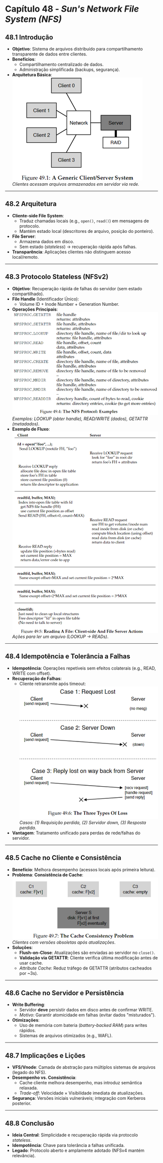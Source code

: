 # Capítulo 48 - *Sun's Network File System (NFS)*

## 48.1 Introdução
- **Objetivo**: Sistema de arquivos distribuído para compartilhamento transparente de dados entre clientes.
- **Benefícios**: 
  - Compartilhamento centralizado de dados.
  - Administração simplificada (backups, segurança).
- **Arquitetura Básica**: 
![fig 49.1](image.png)  
  *Clientes acessam arquivos armazenados em servidor via rede.*

---

## 48.2 Arquitetura
- **Cliente-side File System**: 
  - Traduz chamadas locais (e.g., `open()`, `read()`) em mensagens de protocolo.
  - Mantém estado local (descritores de arquivo, posição do ponteiro).
- **File Server**: 
  - Armazena dados em disco.
  - Sem estado (*stateless*) → recuperação rápida após falhas.
- **Transparência**: Aplicações clientes não distinguem acesso local/remoto.

---

## 48.3 Protocolo Stateless (NFSv2)
- **Objetivo**: Recuperação rápida de falhas do servidor (sem estado compartilhado).
- **File Handle** (Identificador Único):
  - Volume ID + Inode Number + Generation Number.
- **Operações Principais**:  
![fig 49.4](image-1.png)
  *Exemplos: LOOKUP (obter handle), READ/WRITE (dados), GETATTR (metadados)*.
- **Exemplo de Fluxo**:  
![Figura 49.5](image-2.png)  
  *Ações para ler um arquivo (LOOKUP → READs)*.

---

## 48.4 Idempotência e Tolerância a Falhas
- **Idempotência**: Operações repetíveis sem efeitos colaterais (e.g., READ, WRITE com offset).
- **Recuperação de Falhas**:
  - Cliente retransmite após timeout:  
  ![Figura 49.6](image-3.png)  
    *Casos: (1) Requisição perdida, (2) Servidor down, (3) Resposta perdida*.
- **Vantagem**: Tratamento unificado para perdas de rede/falhas do servidor.

---

## 48.5 Cache no Cliente e Consistência
- **Benefício**: Melhora desempenho (acessos locais após primeira leitura).
- **Problema**: **Consistência de Cache**:  
![Figura 49.7](image-4.png)  
  *Clientes com versões obsoletas após atualizações*.
- **Soluções**:
  - **Flush-on-Close**: Atualizações são enviadas ao servidor no `close()`.
  - **Validação via GETATTR**: Cliente verifica última modificação antes de usar cache.
  - *Attribute Cache*: Reduz tráfego de GETATTR (atributos cacheados por ~3s).

---

## 48.6 Cache no Servidor e Persistência
- **Write Buffering**:
  - Servidor **deve** persistir dados em disco antes de confirmar WRITE.
  - *Motivo*: Garantir atomicidade em falhas (evitar dados "misturados").
- **Otimizações**: 
  - Uso de memória com bateria (*battery-backed RAM*) para writes rápidos.
  - Sistemas de arquivos otimizados (e.g., WAFL).

---

## 48.7 Implicações e Lições
- **VFS/Vnode**: Camada de abstração para múltiplos sistemas de arquivos (legado do NFS).
- **Desempenho vs. Consistência**: 
  - Cache cliente melhora desempenho, mas introduz semântica relaxada.
  - *Trade-off*: Velocidade × Visibilidade imediata de atualizações.
- **Segurança**: Versões iniciais vulneráveis; integração com Kerberos posterior.

---

## 48.8 Conclusão
- **Ideia Central**: Simplicidade e recuperação rápida via protocolo *stateless*.
- **Idempotência**: Chave para tolerância a falhas unificada.
- **Legado**: Protocolo aberto e amplamente adotado (NFSv4 mantém relevância).